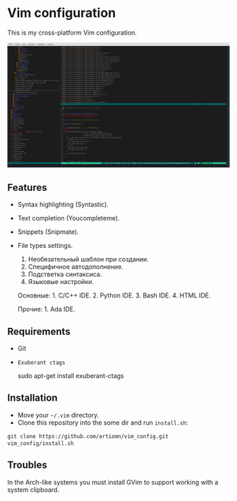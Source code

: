 Vim configuration
==================

This is my cross-platform Vim configuration.

![](vim.png)


Features
--------

- Syntax highlighting (Syntastic).
- Text completion (Youcompleteme).
- Snippets (Snipmate).
- File types settings.
   1. Необязательный шаблон при создании.
   2. Специфичное автодополнение.
   3. Подстветка синтаксиса.
   4. Языковые настройки.

   Основные:
      1. C/C++ IDE.
      2. Python IDE.
      3. Bash IDE.
      4. HTML IDE.

   Прочие:
      1. Ada IDE.


Requirements
------------

- Git
- `Exuberant ctags`

    sudo apt-get install exuberant-ctags


Installation
-----------

- Move your `~/.vim` directory.
- Clone this repository into the some dir and run `install.sh`:

```
git clone https://github.com/artiomn/vim_config.git
vim_config/install.sh
```


Troubles
--------

In the Arch-like systems you must install GVim to support working with a system clipboard.

